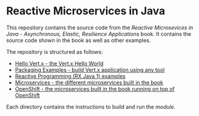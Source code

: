 # Reactive Microservices in Java

This repository contains the source code from the _Reactive Microsevices in Java - Asynchronous, Elastic, Resilience Applications_ book. It contains the source code shown in the book as well as other examples.


The repository is structured as follows:


* [Hello Vert.x - the Vert.x Hello World](hello-vertx)
* [Packaging Examples - build Vert.x application using any tool](packaging-examples)
* [Reactive Programming (RX Java 1) examples](reactive-programming)
* [Microservices - the different microservices built in the book](microservices)
* [OpenShift - the microservices built in the book running on top of OpenShift](openshift)


Each directory contains the instructions to build and run the _module_. 
